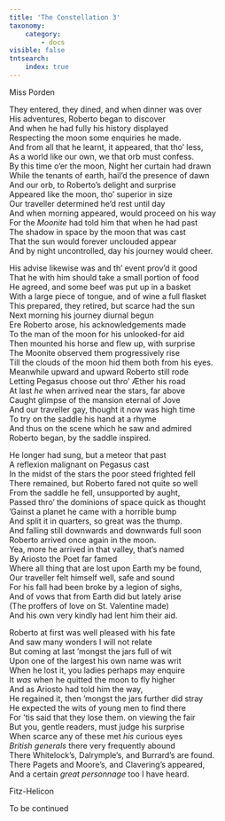 ```yaml
---
title: 'The Constellation 3'
taxonomy:
    category:
        - docs
visible: false
tntsearch:
    index: true
---
```


<div class="author">Miss Porden</div>

They entered, they dined, and when dinner was over  
His adventures, Roberto began to discover  
And when he had fully his history displayed  
Respecting the moon some enquiries he made.  
And from all that he learnt, it appeared, that tho’ less,  
As a world like our own, we that orb must confess.  
By this time o’er the moon, Night her curtain had drawn  
While the tenants of earth, hail’d the presence of  <span data-tippy="morn" class="green">dawn</span>  
And our orb, to Roberto’s delight and surprise  
Appeared like the moon, tho’ superior in size  
Our traveller determined he’d rest until day  
And when morning appeared, would proceed on his way  
For the *Moonite* had told him that when he had past  
The shadow in space by the moon that was cast  
That the sun would forever unclouded appear  
And by night uncontrolled, day his journey would cheer.  
  
His advise likewise was and th’ event prov’d it good  
That he with him should take a small portion of food  
He agreed, and some beef was put up in a basket  
With a large piece of tongue, and of wine a full flasket  
This prepared, they retired, but scarce had the sun  
Next morning his journey diurnal begun  
Ere Roberto arose, his acknowledgements made  
To the man of the moon for his unlooked-for aid  
Then mounted his horse and flew up, with surprise  
The Moonite observed them progressively rise  
Till the clouds of the moon hid them both from his eyes.  
Meanwhile upward and upward Roberto still rode  
Letting Pegasus choose out thro’ Æther his road  
At last *he* when arrived near the stars, far above  
Caught glimpse of the mansion eternal of Jove  
And our traveller gay, thought it now was high time  
To try on the saddle his hand at a rhyme  
And thus on the scene which he saw and admired  
Roberto began, by the saddle inspired.  
  
He longer had sung, but a meteor that past  
A reflexion malignant on Pegasus cast  
In the midst of the stars the poor steed frighted fell  
There remained, but Roberto fared not quite so well  
From the saddle he fell, unsupported by aught,  
Passed thro’ the dominions of space quick as thought  
’Gainst a planet he came with a horrible bump  
And split it in quarters, so great was the thump.  
And falling still downwards and downwards full soon  
Roberto arrived once again in the moon.  
Yea, more he arrived in that valley, that’s named  
By Ariosto the Poet far famed  
Where all thing that are lost upon Earth my be found,  
Our traveller felt himself well, safe and sound  
For his fall had been broke by a legion of sighs,  
And of vows that from Earth did but lately arise  
(The proffers of love on St. Valentine made)  
And his own very kindly had lent him their aid.  
  
Roberto at first was well pleased with his fate  
And saw many wonders I will not relate  
But coming at last ’mongst the jars full of wit  
Upon one of the largest his own name was writ  
When he lost it, you ladies perhaps may enquire  
It *was* when he quitted the moon to fly higher  
And as Ariosto had told him the way,  
He regained it, then ’mongst the jars further did stray  
He expected the wits of young men to find there  
For ’tis said that they lose them. on viewing the fair  
But you, gentle readers, must judge his surprise  
When scarce any of these met *his* curious eyes  
*British generals* there very frequently abound  
There Whitelock’s, Dalrymple’s, and Burrard’s are found.  
There Pagets and <span data-tippy="Mack’s" class="green">Moore’s</span>, and Clavering’s appeared,  
And a certain *great personnage* too I have heard.  
  
Fitz-Helicon  
  
To be continued